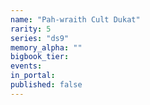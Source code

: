 ```yaml
---
name: "Pah-wraith Cult Dukat"
rarity: 5
series: "ds9"
memory_alpha: ""
bigbook_tier:
events:
in_portal:
published: false
---
```

